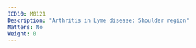 ```yaml
---
ICD10: M0121
Description: "Arthritis in Lyme disease: Shoulder region"
Matters: No
Weight: 0
---
```

